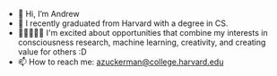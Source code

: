 - 👋 Hi, I’m Andrew
- 👀 I recently graduated from Harvard with a degree in CS.
- 👨🏻‍🎤🧠😸 I'm excited about opportunities that combine my interests in consciousness research, machine learning, creativity, and creating value for others :D
- 📫 How to reach me: azuckerman@college.harvard.edu

<!---
andzuck/andzuck is a ✨ special ✨ repository because its `README.md` (this file) appears on your GitHub profile.
You can click the Preview link to take a look at your changes.
--->
